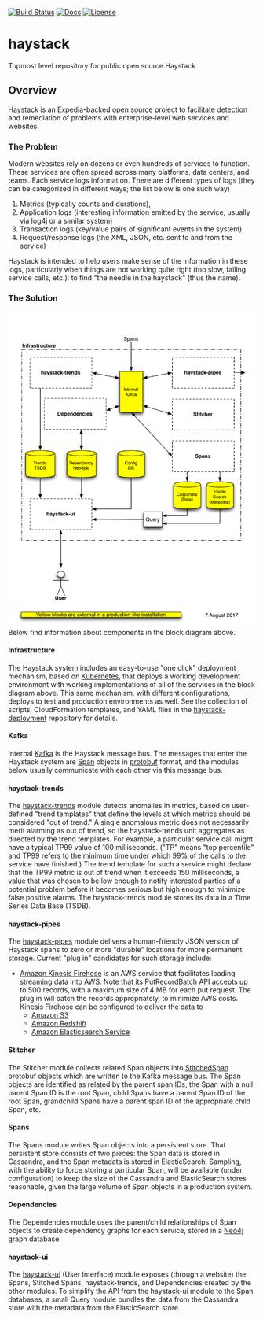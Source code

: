 [![Build Status](https://travis-ci.org/ExpediaDotCom/haystack.svg?branch=master)](https://travis-ci.org/ExpediaDotCom/haystack)
[![Docs](https://img.shields.io/badge/docs-current-brightgreen.svg)](https://expediadotcom.github.io/haystack/)
[![License](https://img.shields.io/badge/license-Apache%20License%202.0-blue.svg)](https://github.com/ExpediaDotCom/haystack/blob/master/LICENSE)

# haystack
Topmost level repository for public open source Haystack

## Overview
[Haystack](https://github.com/ExpediaDotCom/haystack) is an Expedia-backed open source project to facilitate detection 
and remediation of problems with enterprise-level web services and websites.

### The Problem
Modern websites rely on dozens or even hundreds of services to function. These services are often spread across many
platforms, data centers, and teams. Each service logs information. There are different types of logs (they can be 
categorized in different ways; the list below is one such way) 
1. Metrics (typically counts and durations), 
2. Application logs (interesting information emitted by the service, usually via log4j or a similar system)
3. Transaction logs (key/value pairs of significant events in the system)
4. Request/response logs (the XML, JSON, etc. sent to and from the service)

Haystack is intended to help users make sense of the information in these logs, particularly when things are not
working quite right (too slow, failing service calls, etc.): to find "the needle in the haystack" (thus the name).

### The Solution
![High Level Block Diagram](docs/images/HaystackComponents.png)
Below find information about components in the block diagram above.

#### Infrastructure
The Haystack system includes an easy-to-use "one click" deployment mechanism, based on 
[Kubernetes](https://en.wikipedia.org/wiki/Kubernetes), that deploys a working development environment with working
implementations of all of the services in the block diagram above. This same mechanism, with different configurations, 
deploys to test and production environments as well. See the collection of scripts, CloudFormation templates, and YAML 
files in the [haystack-deployment](https://github.com/ExpediaDotCom/haystack-deployment) repository for details.

#### Kafka
Internal [Kafka](https://en.wikipedia.org/wiki/Apache_Kafka) is the Haystack message bus. The messages that enter the
Haystack system are [Span](https://github.com/ExpediaDotCom/haystack-idl/blob/master/proto/span.proto) objects in
[protobuf](https://en.wikipedia.org/wiki/Protocol_Buffers) format, and the modules below usually communicate with
each other via this message bus.

#### haystack-trends
The [haystack-trends](https://github.com/ExpediaDotCom/haystack-trends) module detects anomalies in metrics, based on 
user-defined "trend templates" that define the levels at which metrics should be considered "out of trend." A single 
anomalous metric does not necessarily merit alarming as out of trend, so the haystack-trends unit aggregates as directed
by the trend templates. For example, a particular service call might have a typical TP99 value of 100 milliseconds. 
("TP" means "top percentile" and TP99 refers to the minimum time under which 99% of the calls to the service have 
finished.) The trend template for such a service might declare that the TP99 metric is out of trend when it exceeds 150 
milliseconds, a value that was chosen to be low enough to notify interested parties of a potential problem before it 
becomes serious but high enough to minimize false positive alarms. The haystack-trends module stores its data in a Time 
Series Data Base (TSDB).

#### haystack-pipes
The [haystack-pipes](https://github.com/ExpediaDotCom/haystack-pipes) module delivers a human-friendly JSON version of 
Haystack spans to zero or more "durable" locations for more permanent storage. Current "plug in" candidates for such 
storage include:
* [Amazon Kinesis Firehose](https://aws.amazon.com/kinesis/firehose/) is an AWS service that facilitates loading 
streaming data into AWS. Note that its 
[PutRecordBatch API](http://docs.aws.amazon.com/firehose/latest/APIReference/API_PutRecordBatch.html) accepts up to
500 records, with a maximum size of 4 MB for each put request. The plug in will batch the records appropriately, to
minimize AWS costs. Kinesis Firehose can be configured to deliver the data to
    * [Amazon S3](https://aws.amazon.com/s3/)
    * [Amazon Redshift](https://aws.amazon.com/redshift/)
    * [Amazon Elasticsearch Service](https://aws.amazon.com/elasticsearch-service/)

#### Stitcher
The Stitcher module collects related Span objects into
[StitchedSpan](https://github.com/ExpediaDotCom/haystack-idl/blob/master/proto/stitchedSpan.proto) protobuf objects 
which are written to the Kafka message bus. The Span objects are identified as related by the parent span IDs; the Span
with a null parent Span ID is the root Span, child Spans have a parent Span ID of the root Span, grandchild Spans have a
parent span ID of the appropriate child Span, etc.

#### Spans
The Spans module writes Span objects into a persistent store. That persistent store consists of two pieces: the Span
data is stored in Cassandra, and the Span metadata is stored in ElasticSearch. Sampling, with the ability to force
storing a particular Span, will be available (under configuration) to keep the size of the Cassandra and ElasticSearch
stores reasonable, given the large volume of Span objects in a production system. 

#### Dependencies
The Dependencies module uses the parent/child relationships of Span objects to create dependency graphs for each
service, stored in a [Neo4j](https://en.wikipedia.org/wiki/Neo4j) graph database.

#### haystack-ui
The [haystack-ui](https://github.com/ExpediaDotCom/haystack-ui) (User Interface) module exposes (through a website) the
Spans, Stitched Spans, haystack-trends, and Dependencies created by the other modules. To simplify the API from the 
haystack-ui module to the Span databases, a small Query module bundles the data from the Cassandra store with the
metadata from the ElasticSearch store.
